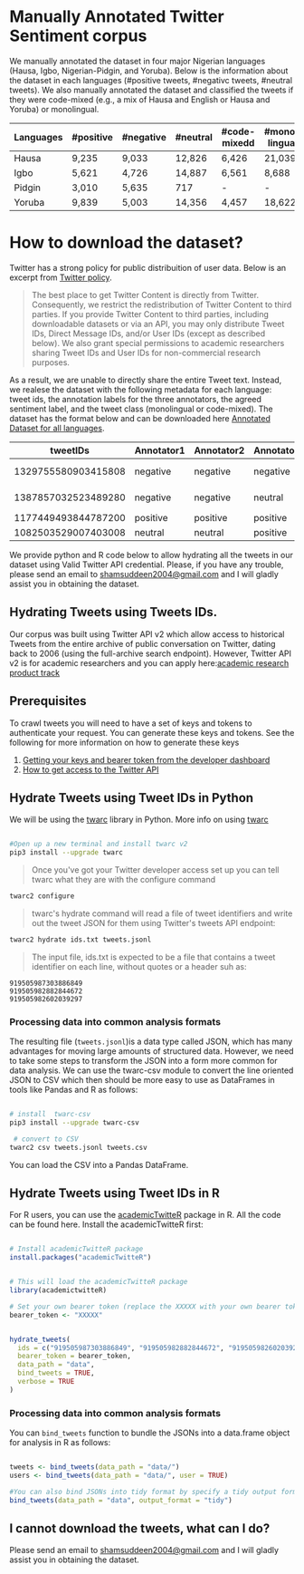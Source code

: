 


# Manually Annotated Twitter Sentiment corpus

We manually annotated the dataset in four major Nigerian languages (Hausa, Igbo, Nigerian-Pidgin, and Yoruba). Below is the information about the dataset in each languages (#positive tweets, #negativc tweets, #neutral tweets). We also manually annotated the dataset and classified the tweets if they were code-mixed (e.g., a mix of Hausa and English or Hausa and Yoruba) or monolingual.

| Languages |      #positive |      #negative| #neutral |  #code-mixedd  | #mono-lingual | 
| --------- | -------- |  -------- | -------- |  ---------- | ---------- |
| Hausa  |    9,235    |  9,033  | 12,826  |  6,426  | 21,039   | 
| Igbo  |  5,621  |  4,726 | 14,887  |  6,561  |  8,688  |
| Pidgin  | 3,010  |  5,635  |  717 |  -  | -  |
| Yoruba  | 9,839  |  5,003  | 14,356  |  4,457  | 18,622  | 




# How to download the dataset?

Twitter has a strong policy for public distribuition of user data. Below is an excerpt from [Twitter policy](https://developer.twitter.com/en/developer-terms/agreement-and-policy). 


> The best place to get Twitter Content is directly from Twitter. Consequently, we restrict the redistribution of Twitter Content to third parties.  If you provide Twitter Content to third parties, including downloadable datasets or via an API, you may only distribute Tweet IDs, Direct Message IDs, and/or User IDs (except as described below). We also grant special permissions to academic researchers sharing Tweet IDs and User IDs for non-commercial research purposes.

As a result, we are unable to directly share the entire Tweet text. Instead, we realese the dataset with the following metadata for each language: tweet ids, the annotation labels for the three annotators, the agreed sentiment label, and the tweet class (monolingual or code-mixed). The dataset has the format below and can be downloaded here [Annotated Dataset for all languages](https://github.com/hausanlp/NaijaSenti/tree/main/data/annotated_twitter_corpus).



 tweetIDs | Annotator1 | Annotator2 | Annotator3| Sentiment | class | 
--- | --- | --- |--- |--- |--- |
 1329755580903415808 | negative | negative | negative | negative | code-mixed |
 1387857032523489280 | negative | negative | neutral | negative | code-mixed |
 1177449493844787200 | positive | positive | positive | positive | monolingual |
 1082503529007403008 | neutral | neutral | positive | neutral | monolingual |


We provide python and R code below to allow hydrating all the tweets in our dataset using Valid Twitter API credential. Please, if you have any trouble, please send an email to shamsuddeen2004@gmail.com and I will gladly assist you in obtaining the dataset.


## Hydrating Tweets using Tweets IDs. 

Our corpus was built using Twitter API v2 which allow access to historical Tweets from the entire archive of public conversation on Twitter, dating back to 2006 (using the full-archive search endpoint). However, Twitter API v2 is for academic researchers and you can apply here:[academic research product track](https://developer.twitter.com/en/products/twitter-api/academic-research)


## Prerequisites

To crawl tweets you will need to have a set of keys and tokens to authenticate your request. You can generate these keys and tokens.
See the following for more information on how to generate these keys
1. [Getting your keys and bearer token from the developer dashboard](https://github.com/twitterdev/getting-started-with-the-twitter-api-v2-for-academic-research/blob/main/modules/4-getting-your-keys-and-token.md)
2. [How to get access to the Twitter API
](https://developer.twitter.com/en/docs/twitter-api/getting-started/getting-access-to-the-twitter-api)




## Hydrate Tweets using Tweet IDs in Python

We will be using the [twarc](https://github.com/DocNow/twarc) library in Python. More info on using [twarc](https://twarc-project.readthedocs.io/en/latest/twarc2_en_us/)


```bash

#Open up a new terminal and install twarc v2 
pip3 install --upgrade twarc

```
>Once you've got your Twitter developer access set up you can tell twarc what they are with the configure command

```bash
twarc2 configure
```
> twarc's hydrate command will read a file of tweet identifiers and write out the tweet JSON for them using Twitter's tweets API endpoint:

```bash
twarc2 hydrate ids.txt tweets.jsonl

```
> The input file, ids.txt is expected to be a file that contains a tweet identifier on each line, without quotes or a header suh as:

```
919505987303886849
919505982882844672
919505982602039297
```

### Processing data into common analysis formats

The resulting file (`tweets.jsonl`)is a data type called JSON, which has many advantages for moving large amounts of structured data. However, we need to take some steps to transform the JSON into a form more common for data analysis. We can use the twarc-csv module to convert the line oriented JSON to CSV which then should be more easy to use as DataFrames in tools like Pandas and R as follows:

```bash

# install  twarc-csv
pip3 install --upgrade twarc-csv

 # convert to CSV
twarc2 csv tweets.jsonl tweets.csv
```

You can load the CSV into a Pandas DataFrame.


## Hydrate Tweets using Tweet IDs in R


For R users, you can use the [academicTwitteR](https://github.com/cjbarrie/academictwitteR) package in R. All the code can be found here. Install the academicTwitteR first:


```R

# Install academicTwitteR package
install.packages("academicTwitteR")


# This will load the academicTwitteR package
library(academictwitteR)

# Set your own bearer token (replace the XXXXX with your own bearer token)
bearer_token <- "XXXXX"


hydrate_tweets(
  ids = c("919505987303886849", "919505982882844672", "919505982602039297")
  bearer_token = bearer_token,
  data_path = "data",
  bind_tweets = TRUE,
  verbose = TRUE
)

```

### Processing data into common analysis formats


You can `bind_tweets` function to bundle the JSONs into a data.frame object for analysis in R as follows:

```R

tweets <- bind_tweets(data_path = "data/")
users <- bind_tweets(data_path = "data/", user = TRUE)

#You can also bind JSONs into tidy format by specify a tidy output format.
bind_tweets(data_path = "data", output_format = "tidy")

```

## I cannot download the tweets, what can I do?

Please send an email to shamsuddeen2004@gmail.com and I will gladly assist you in obtaining the dataset.

